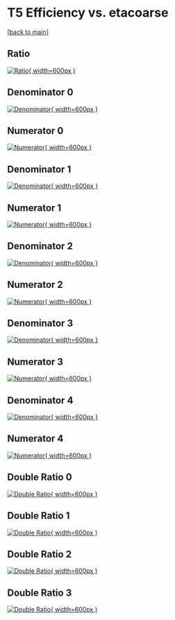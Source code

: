 # T5 Efficiency vs. etacoarse

[[back to main](./)]



## Ratio

[![Ratio](../mtv/var/T5_xtr_11_1_eff_etacoarse.png){ width=600px }](../mtv/var/T5_xtr_11_1_eff_etacoarse.pdf)

## Denominator 0

[![Denominator](../mtv/den/T5_xtr_11_1_eff_etacoarse_den0.png){ width=600px }](../mtv/den/T5_xtr_11_1_eff_etacoarse_den0.pdf)

## Numerator 0

[![Numerator](../mtv/num/T5_xtr_11_1_eff_etacoarse_num0.png){ width=600px }](../mtv/num/T5_xtr_11_1_eff_etacoarse_num0.pdf)

## Denominator 1

[![Denominator](../mtv/den/T5_xtr_11_1_eff_etacoarse_den1.png){ width=600px }](../mtv/den/T5_xtr_11_1_eff_etacoarse_den1.pdf)

## Numerator 1

[![Numerator](../mtv/num/T5_xtr_11_1_eff_etacoarse_num1.png){ width=600px }](../mtv/num/T5_xtr_11_1_eff_etacoarse_num1.pdf)

## Denominator 2

[![Denominator](../mtv/den/T5_xtr_11_1_eff_etacoarse_den2.png){ width=600px }](../mtv/den/T5_xtr_11_1_eff_etacoarse_den2.pdf)

## Numerator 2

[![Numerator](../mtv/num/T5_xtr_11_1_eff_etacoarse_num2.png){ width=600px }](../mtv/num/T5_xtr_11_1_eff_etacoarse_num2.pdf)

## Denominator 3

[![Denominator](../mtv/den/T5_xtr_11_1_eff_etacoarse_den3.png){ width=600px }](../mtv/den/T5_xtr_11_1_eff_etacoarse_den3.pdf)

## Numerator 3

[![Numerator](../mtv/num/T5_xtr_11_1_eff_etacoarse_num3.png){ width=600px }](../mtv/num/T5_xtr_11_1_eff_etacoarse_num3.pdf)

## Denominator 4

[![Denominator](../mtv/den/T5_xtr_11_1_eff_etacoarse_den4.png){ width=600px }](../mtv/den/T5_xtr_11_1_eff_etacoarse_den4.pdf)

## Numerator 4

[![Numerator](../mtv/num/T5_xtr_11_1_eff_etacoarse_num4.png){ width=600px }](../mtv/num/T5_xtr_11_1_eff_etacoarse_num4.pdf)

## Double Ratio 0

[![Double Ratio](../mtv/ratio/T5_xtr_11_1_eff_etacoarse_ratio0.png){ width=600px }](../mtv/ratio/T5_xtr_11_1_eff_etacoarse_ratio0.pdf)

## Double Ratio 1

[![Double Ratio](../mtv/ratio/T5_xtr_11_1_eff_etacoarse_ratio1.png){ width=600px }](../mtv/ratio/T5_xtr_11_1_eff_etacoarse_ratio1.pdf)

## Double Ratio 2

[![Double Ratio](../mtv/ratio/T5_xtr_11_1_eff_etacoarse_ratio2.png){ width=600px }](../mtv/ratio/T5_xtr_11_1_eff_etacoarse_ratio2.pdf)

## Double Ratio 3

[![Double Ratio](../mtv/ratio/T5_xtr_11_1_eff_etacoarse_ratio3.png){ width=600px }](../mtv/ratio/T5_xtr_11_1_eff_etacoarse_ratio3.pdf)

